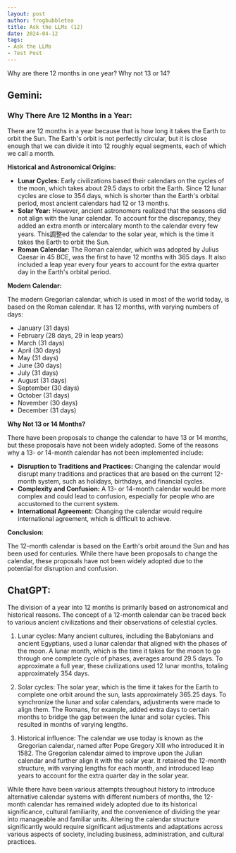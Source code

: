 ```yaml
---
layout: post
author: frogbubbletea
title: Ask the LLMs (12)
date: 2024-04-12
tags: 
- Ask the LLMs
- Test Post
---
```


Why are there 12 months in one year? Why not 13 or 14?

## Gemini:

### Why There Are 12 Months in a Year:

There are 12 months in a year because that is how long it takes the Earth to orbit the Sun. The Earth's orbit is not perfectly circular, but it is close enough that we can divide it into 12 roughly equal segments, each of which we call a month.

**Historical and Astronomical Origins:**

* **Lunar Cycles:** Early civilizations based their calendars on the cycles of the moon, which takes about 29.5 days to orbit the Earth. Since 12 lunar cycles are close to 354 days, which is shorter than the Earth's orbital period, most ancient calendars had 12 or 13 months.
* **Solar Year:** However, ancient astronomers realized that the seasons did not align with the lunar calendar. To account for the discrepancy, they added an extra month or intercalary month to the calendar every few years. This調整ed the calendar to the solar year, which is the time it takes the Earth to orbit the Sun.
* **Roman Calendar:** The Roman calendar, which was adopted by Julius Caesar in 45 BCE, was the first to have 12 months with 365 days. It also included a leap year every four years to account for the extra quarter day in the Earth's orbital period.

**Modern Calendar:**

The modern Gregorian calendar, which is used in most of the world today, is based on the Roman calendar. It has 12 months, with varying numbers of days:

* January (31 days)
* February (28 days, 29 in leap years)
* March (31 days)
* April (30 days)
* May (31 days)
* June (30 days)
* July (31 days)
* August (31 days)
* September (30 days)
* October (31 days)
* November (30 days)
* December (31 days)

**Why Not 13 or 14 Months?**

There have been proposals to change the calendar to have 13 or 14 months, but these proposals have not been widely adopted. Some of the reasons why a 13- or 14-month calendar has not been implemented include:

* **Disruption to Traditions and Practices:** Changing the calendar would disrupt many traditions and practices that are based on the current 12-month system, such as holidays, birthdays, and financial cycles.
* **Complexity and Confusion:** A 13- or 14-month calendar would be more complex and could lead to confusion, especially for people who are accustomed to the current system.
* **International Agreement:** Changing the calendar would require international agreement, which is difficult to achieve.

**Conclusion:**

The 12-month calendar is based on the Earth's orbit around the Sun and has been used for centuries. While there have been proposals to change the calendar, these proposals have not been widely adopted due to the potential for disruption and confusion.

## ChatGPT:

The division of a year into 12 months is primarily based on astronomical and historical reasons. The concept of a 12-month calendar can be traced back to various ancient civilizations and their observations of celestial cycles.

1. Lunar cycles: Many ancient cultures, including the Babylonians and ancient Egyptians, used a lunar calendar that aligned with the phases of the moon. A lunar month, which is the time it takes for the moon to go through one complete cycle of phases, averages around 29.5 days. To approximate a full year, these civilizations used 12 lunar months, totaling approximately 354 days.

2. Solar cycles: The solar year, which is the time it takes for the Earth to complete one orbit around the sun, lasts approximately 365.25 days. To synchronize the lunar and solar calendars, adjustments were made to align them. The Romans, for example, added extra days to certain months to bridge the gap between the lunar and solar cycles. This resulted in months of varying lengths.

3. Historical influence: The calendar we use today is known as the Gregorian calendar, named after Pope Gregory XIII who introduced it in 1582. The Gregorian calendar aimed to improve upon the Julian calendar and further align it with the solar year. It retained the 12-month structure, with varying lengths for each month, and introduced leap years to account for the extra quarter day in the solar year.

While there have been various attempts throughout history to introduce alternative calendar systems with different numbers of months, the 12-month calendar has remained widely adopted due to its historical significance, cultural familiarity, and the convenience of dividing the year into manageable and familiar units. Altering the calendar structure significantly would require significant adjustments and adaptations across various aspects of society, including business, administration, and cultural practices.